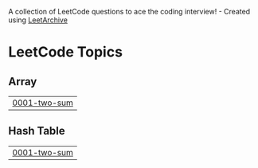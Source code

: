 A collection of LeetCode questions to ace the coding interview! - Created using [LeetArchive](https://github.com/anujlunawat/LeetArchive)


<!---LeetCode Topics Start-->
# LeetCode Topics
## Array
|  |
| ------- |
| [0001-two-sum](https://github.com/AryamanArora2003/Leet-Code/tree/main/LeetCode/0001-two-sum) |
## Hash Table
|  |
| ------- |
| [0001-two-sum](https://github.com/AryamanArora2003/Leet-Code/tree/main/LeetCode/0001-two-sum) |
<!---LeetCode Topics End-->